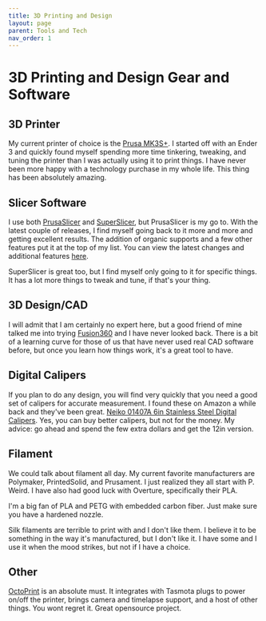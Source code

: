 ```yaml
---
title: 3D Printing and Design
layout: page
parent: Tools and Tech
nav_order: 1
---
```


# 3D Printing and Design Gear and Software

## 3D Printer
My current printer of choice is the [Prusa MK3S+](https://www.prusa3d.com/category/original-prusa-i3-mk3s/). I started off with an Ender 3 and quickly found myself spending more time tinkering, tweaking, and tuning the printer than I was actually using it to print things. I have never been more happy with a technology purchase in my whole life. This thing has been absolutely amazing. 

## Slicer Software
I use both [PrusaSlicer](https://github.com/prusa3d/PrusaSlicer/releases) and [SuperSlicer](https://github.com/supermerill/SuperSlicer), but PrusaSlicer is my go to. With the latest couple of releases, I find myself going back to it more and more and getting excellent results. The addition of organic supports and a few other features put it at the top of my list. You can view the latest changes and additional features [here](https://files.prusa3d.com/?latest=slicer-stable&lng=en).

SuperSlicer is great too, but I find myself only going to it for specific things. It has a lot more things to tweak and tune, if that's your thing.

## 3D Design/CAD
I will admit that I am certainly no expert here, but a good friend of mine talked me into trying [Fusion360](https://www.autodesk.com/products/fusion-360/personal) and I have never looked back. There is a bit of a learning curve for those of us that have never used real CAD software before, but once you learn how things work, it's a great tool to have. 

## Digital Calipers
If you plan to do any design, you will find very quickly that you need a good set of calipers for accurate measurement. I found these on Amazon a while back and they've been great. [Neiko 01407A 6in Stainless Steel Digital Calipers](https://www.amazon.com/Neiko-01407A-Electronic-Digital-Stainless/dp/B000GSLKIW/). Yes, you can buy better calipers, but not for the money. My advice: go ahead and spend the few extra dollars and get the 12in version.

## Filament
We could talk about filament all day. My current favorite manufacturers are Polymaker, PrintedSolid, and Prusament. I just realized they all start with P. Weird. I have also had good luck with Overture, specifically their PLA. 

I'm a big fan of PLA and PETG with embedded carbon fiber. Just make sure you have a hardened nozzle. 

Silk filaments are terrible to print with and I don't like them. I believe it to be something in the way it's manufactured, but I don't like it. I have some and I use it when the mood strikes, but not if I have a choice.

## Other
[OctoPrint](https://octoprint.org/) is an absolute must. It integrates with Tasmota plugs to power on/off the printer, brings camera and timelapse support, and a host of other things. You wont regret it. Great opensource project. 